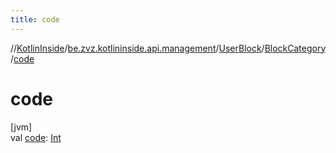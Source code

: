 ```yaml
---
title: code
---
```

//[KotlinInside](../../../../index.html)/[be.zvz.kotlininside.api.management](../../index.html)/[UserBlock](../index.html)/[BlockCategory](index.html)/[code](code.html)



# code



[jvm]\
val [code](code.html): [Int](https://kotlinlang.org/api/latest/jvm/stdlib/kotlin/-int/index.html)




